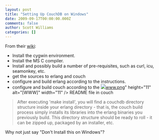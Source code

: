 ```yaml
---
layout: post
title: "Setting Up CouchDB on Windows"
date: 2009-09-17T00:00:00.000Z
comments: false
author: Scott Williams
categories: []
---
```

From their <a href="http://wiki.apache.org/couchdb/Installing_on_Windows">wiki</a>:</p>

* Install the cygwin environment.
* Install the MS C compiler.
* Install and possibly build a number of pre-requisites, such as curl, icu, seamonkey, etc.
* get the sources to erlang and couch
* configure and build erlang according to the instructions.
* configure and build couch according to the <a href="http://svn.apache.org/viewvc/couchdb/trunk/README?view=co" class="external" rel="nofollow"><img src="http://wiki.apache.org/wiki/modern/img/moin-&lt;a%20href=">www.png</a>" height="11" alt="[WWW]" width="11" /&gt; README file in couch</p>

> After executing 'make install', you will find a couchdb directory structure inside your erlang directory - that is, the couch build process simply installs its libraries into the erlang binaries you previously build. This directory structure should be ready to roll - it can be zipped up, packaged by an installer, etc.

Why not just say "Don't Install this on Windows"?